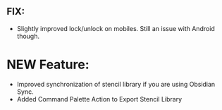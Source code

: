 ## FIX:
- Slightly improved lock/unlock on mobiles. Still an issue with Android though. 

# NEW Feature:
- Improved synchronization of stencil library if you are using Obsidian Sync.
- Added Command Palette Action to Export Stencil Library